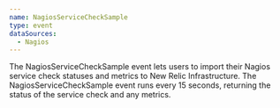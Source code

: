 ```yaml
---
name: NagiosServiceCheckSample
type: event
dataSources:
  - Nagios
---
```


The NagiosServiceCheckSample event lets users to import their Nagios service check statuses and metrics to New Relic Infrastructure. The NagiosServiceCheckSample event runs every 15 seconds, returning the status of the service check and any metrics.